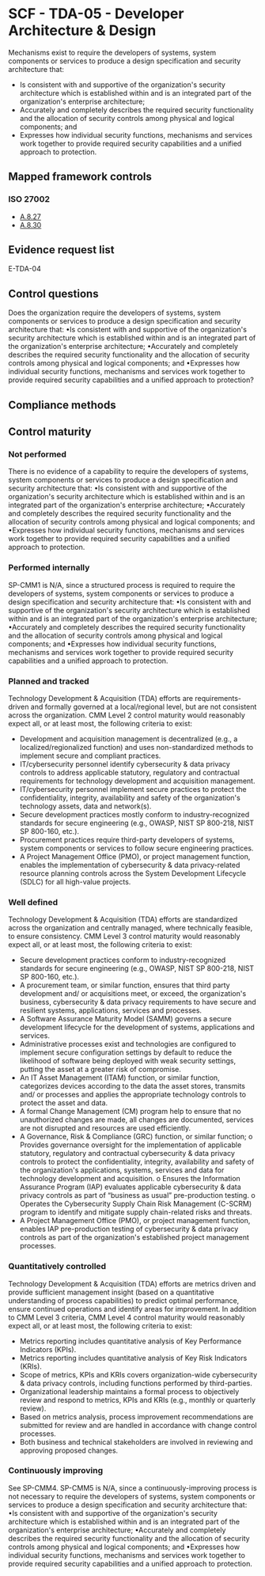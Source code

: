 # SCF - TDA-05 - Developer Architecture & Design
Mechanisms exist to require the developers of systems, system components or services to produce a design specification and security architecture that:
 - Is consistent with and supportive of the organization's security architecture which is established within and is an integrated part of the organization's enterprise architecture;
 - Accurately and completely describes the required security functionality and the allocation of security controls among physical and logical components; and
 - Expresses how individual security functions, mechanisms and services work together to provide required security capabilities and a unified approach to protection.
## Mapped framework controls
### ISO 27002
- [A.8.27](../iso27002/a-8.md#a827)
- [A.8.30](../iso27002/a-8.md#a830)

## Evidence request list
E-TDA-04

## Control questions
Does the organization require the developers of systems, system components or services to produce a design specification and security architecture that:
 •Is consistent with and supportive of the organization's security architecture which is established within and is an integrated part of the organization's enterprise architecture;
 •Accurately and completely describes the required security functionality and the allocation of security controls among physical and logical components; and
 •Expresses how individual security functions, mechanisms and services work together to provide required security capabilities and a unified approach to protection?

## Compliance methods


## Control maturity
### Not performed
There is no evidence of a capability to require the developers of systems, system components or services to produce a design specification and security architecture that:
 •Is consistent with and supportive of the organization's security architecture which is established within and is an integrated part of the organization's enterprise architecture;
 •Accurately and completely describes the required security functionality and the allocation of security controls among physical and logical components; and
 •Expresses how individual security functions, mechanisms and services work together to provide required security capabilities and a unified approach to protection.

### Performed internally
SP-CMM1 is N/A, since a structured process is required to require the developers of systems, system components or services to produce a design specification and security architecture that:
 •Is consistent with and supportive of the organization's security architecture which is established within and is an integrated part of the organization's enterprise architecture;
 •Accurately and completely describes the required security functionality and the allocation of security controls among physical and logical components; and
 •Expresses how individual security functions, mechanisms and services work together to provide required security capabilities and a unified approach to protection.

### Planned and tracked
Technology Development & Acquisition (TDA) efforts are requirements-driven and formally governed at a local/regional level, but are not consistent across the organization. CMM Level 2 control maturity would reasonably expect all, or at least most, the following criteria to exist:
- Development and acquisition management is decentralized (e.g., a localized/regionalized function) and uses non-standardized methods to implement secure and compliant practices.
- IT/cybersecurity personnel identify cybersecurity & data privacy controls to address applicable statutory, regulatory and contractual requirements for technology development and acquisition management.
- IT/cybersecurity personnel implement secure practices to protect the confidentiality, integrity, availability and safety of the organization's technology assets, data and network(s).
- Secure development practices mostly conform to industry-recognized standards for secure engineering (e.g., OWASP, NIST SP 800-218, NIST SP 800-160, etc.).
- Procurement practices require third-party developers of systems, system components or services to follow secure engineering practices.
- A Project Management Office (PMO), or project management function, enables the implementation of cybersecurity & data privacy-related resource planning controls across the System Development Lifecycle (SDLC) for all high-value projects.

### Well defined
Technology Development & Acquisition (TDA) efforts are standardized across the organization and centrally managed, where technically feasible, to ensure consistency. CMM Level 3 control maturity would reasonably expect all, or at least most, the following criteria to exist:
- Secure development practices conform to industry-recognized standards for secure engineering (e.g., OWASP, NIST SP 800-218, NIST SP 800-160, etc.).
- A procurement team, or similar function, ensures that third party development and/ or acquisitions meet, or exceed, the organization's business, cybersecurity & data privacy requirements to have secure and resilient systems, applications, services and processes.
- A Software Assurance Maturity Model (SAMM) governs a secure development lifecycle for the development of systems, applications and services.
- Administrative processes exist and technologies are configured to implement secure configuration settings by default to reduce the likelihood of software being deployed with weak security settings, putting the asset at a greater risk of compromise.
- An IT Asset Management (ITAM) function, or similar function, categorizes devices according to the data the asset stores, transmits and/ or processes and applies the appropriate technology controls to protect the asset and data.
- A formal Change Management (CM) program help to ensure that no unauthorized changes are made, all changes are documented, services are not disrupted and resources are used efficiently.
- A Governance, Risk & Compliance (GRC) function, or similar function;
o	Provides governance oversight for the implementation of applicable statutory, regulatory and contractual cybersecurity & data privacy controls to protect the confidentiality, integrity, availability and safety of the organization's applications, systems, services and data for technology development and acquisition.
o	Ensures the Information Assurance Program (IAP) evaluates applicable cybersecurity & data privacy controls as part of “business as usual” pre-production testing.
o	Operates the Cybersecurity Supply Chain Risk Management (C-SCRM) program to identify and mitigate supply chain-related risks and threats.
- A Project Management Office (PMO), or project management function, enables IAP pre-production testing of cybersecurity & data privacy controls as part of the organization's established project management processes.

### Quantitatively controlled
Technology Development & Acquisition (TDA) efforts are metrics driven and provide sufficient management insight (based on a quantitative understanding of process capabilities) to predict optimal performance, ensure continued operations and identify areas for improvement. In addition to CMM Level 3 criteria, CMM Level 4 control maturity would reasonably expect all, or at least most, the following criteria to exist:
- Metrics reporting includes quantitative analysis of Key Performance Indicators (KPIs).
- Metrics reporting includes quantitative analysis of Key Risk Indicators (KRIs).
- Scope of metrics, KPIs and KRIs covers organization-wide cybersecurity & data privacy controls, including functions performed by third-parties.
- Organizational leadership maintains a formal process to objectively review and respond to metrics, KPIs and KRIs (e.g., monthly or quarterly review).
- Based on metrics analysis, process improvement recommendations are submitted for review and are handled in accordance with change control processes.
- Both business and technical stakeholders are involved in reviewing and approving proposed changes.

### Continuously improving
See SP-CMM4. SP-CMM5 is N/A, since a continuously-improving process is not necessary to require the developers of systems, system components or services to produce a design specification and security architecture that:
 •Is consistent with and supportive of the organization's security architecture which is established within and is an integrated part of the organization's enterprise architecture;
 •Accurately and completely describes the required security functionality and the allocation of security controls among physical and logical components; and
 •Expresses how individual security functions, mechanisms and services work together to provide required security capabilities and a unified approach to protection.
